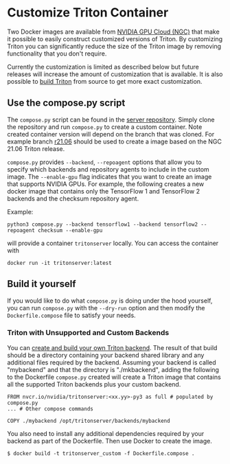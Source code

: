 <!--
# Copyright (c) 2020-2021, NVIDIA CORPORATION. All rights reserved.
#
# Redistribution and use in source and binary forms, with or without
# modification, are permitted provided that the following conditions
# are met:
#  * Redistributions of source code must retain the above copyright
#    notice, this list of conditions and the following disclaimer.
#  * Redistributions in binary form must reproduce the above copyright
#    notice, this list of conditions and the following disclaimer in the
#    documentation and/or other materials provided with the distribution.
#  * Neither the name of NVIDIA CORPORATION nor the names of its
#    contributors may be used to endorse or promote products derived
#    from this software without specific prior written permission.
#
# THIS SOFTWARE IS PROVIDED BY THE COPYRIGHT HOLDERS ``AS IS'' AND ANY
# EXPRESS OR IMPLIED WARRANTIES, INCLUDING, BUT NOT LIMITED TO, THE
# IMPLIED WARRANTIES OF MERCHANTABILITY AND FITNESS FOR A PARTICULAR
# PURPOSE ARE DISCLAIMED.  IN NO EVENT SHALL THE COPYRIGHT OWNER OR
# CONTRIBUTORS BE LIABLE FOR ANY DIRECT, INDIRECT, INCIDENTAL, SPECIAL,
# EXEMPLARY, OR CONSEQUENTIAL DAMAGES (INCLUDING, BUT NOT LIMITED TO,
# PROCUREMENT OF SUBSTITUTE GOODS OR SERVICES; LOSS OF USE, DATA, OR
# PROFITS; OR BUSINESS INTERRUPTION) HOWEVER CAUSED AND ON ANY THEORY
# OF LIABILITY, WHETHER IN CONTRACT, STRICT LIABILITY, OR TORT
# (INCLUDING NEGLIGENCE OR OTHERWISE) ARISING IN ANY WAY OUT OF THE USE
# OF THIS SOFTWARE, EVEN IF ADVISED OF THE POSSIBILITY OF SUCH DAMAGE.
-->

# Customize Triton Container

Two Docker images are available from [NVIDIA GPU Cloud
(NGC)](https://ngc.nvidia.com>) that make it possible to easily
construct customized versions of Triton. By customizing Triton you can
significantly reduce the size of the Triton image by removing
functionality that you don't require.

Currently the customization is limited as described below but future
releases will increase the amount of customization that is available.
It is also possible to [build Triton](build.md#building-triton)
from source to get more exact customization.

## Use the compose.py script

The `compose.py` script can be found in the [server repository](https://github.com/triton-inference-server/server). Simply clone the repository and run `compose.py` to create a custom container. Note created container version will depend on the branch that was cloned. For example branch [r21.06](https://github.com/triton-inference-server/server/tree/r21.06) should be used to create a image based on the NGC 21.06 Triton release. 

`compose.py` provides `--backend`, `--repoagent` options that allow you to specify which backends and repository agents to include in the custom image. The `--enable-gpu` flag indicates that you want to create an image that supports NVIDIA GPUs. For example, the following creates a new docker image that contains only the TensorFlow 1 and TensorFlow 2 backends and the checksum repository agent.

Example:
```
python3 compose.py --backend tensorflow1 --backend tensorflow2 --repoagent checksum --enable-gpu
```
will provide a container `tritonserver` locally. You can access the container with
```
docker run -it tritonserver:latest
```


## Build it yourself

If you would like to do what `compose.py` is doing under the hood yourself, you can run `compose.py` with the `--dry-run` option and then modify the `Dockerfile.compose` file to satisfy your needs. 


### Triton with Unsupported and Custom Backends

You can [create and build your own Triton
backend](https://github.com/triton-inference-server/backend).  The
result of that build should be a directory containing your backend
shared library and any additional files required by the
backend. Assuming your backend is called "mybackend" and that the
directory is "./mkbackend", adding the following to the Dockerfile `compose.py`
created will create a Triton image that contains all the supported Triton backends plus your
custom backend.

```
FROM nvcr.io/nvidia/tritonserver:<xx.yy>-py3 as full # populated by compose.py
... # Other compose commands

COPY ./mybackend /opt/tritonserver/backends/mybackend
```

You also need to install any additional dependencies required by your
backend as part of the Dockerfile. Then use Docker to create the
image.

```
$ docker build -t tritonserver_custom -f Dockerfile.compose .
```
